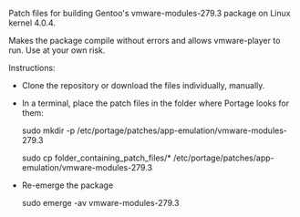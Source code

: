Patch files for building Gentoo's vmware-modules-279.3 package on Linux kernel 4.0.4.

Makes the package compile without errors and allows vmware-player to run.
Use at your own risk.

Instructions:
- Clone the repository or download the files individually, manually.
- In a terminal, place the patch files in the folder where Portage looks for them:

    sudo mkdir -p /etc/portage/patches/app-emulation/vmware-modules-279.3
    
    sudo cp folder_containing_patch_files/* /etc/portage/patches/app-emulation/vmware-modules-279.3

- Re-emerge the package

    sudo emerge -av vmware-modules-279.3
